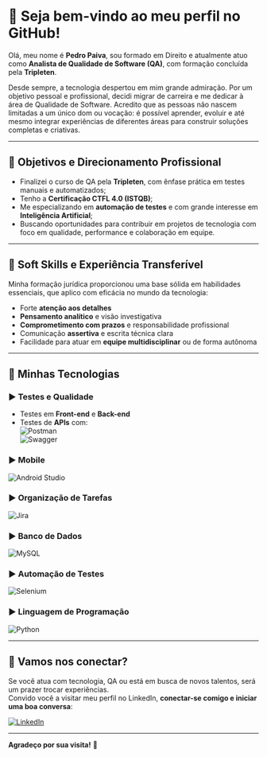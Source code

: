 # 👋 Seja bem-vindo ao meu perfil no GitHub!

Olá, meu nome é **Pedro Paiva**, sou formado em Direito e atualmente atuo como **Analista de Qualidade de Software (QA)**, com formação concluída pela **Tripleten**.

Desde sempre, a tecnologia despertou em mim grande admiração. Por um objetivo pessoal e profissional, decidi migrar de carreira e me dedicar à área de Qualidade de Software.
Acredito que as pessoas não nascem limitadas a um único dom ou vocação: é possível aprender, evoluir e até mesmo integrar experiências de diferentes áreas para construir soluções completas e criativas.

---

## 🎯 Objetivos e Direcionamento Profissional

- Finalizei o curso de QA pela **Tripleten**, com ênfase prática em testes manuais e automatizados;
- Tenho a **Certificação CTFL 4.0 (ISTQB)**;
- Me especializando em **automação de testes** e com grande interesse em **Inteligência Artificial**;
- Buscando oportunidades para contribuir em projetos de tecnologia com foco em qualidade, performance e colaboração em equipe.

---

## 💼 Soft Skills e Experiência Transferível

Minha formação jurídica proporcionou uma base sólida em habilidades essenciais, que aplico com eficácia no mundo da tecnologia:

- Forte **atenção aos detalhes**
- **Pensamento analítico** e visão investigativa
- **Comprometimento com prazos** e responsabilidade profissional
- Comunicação **assertiva** e escrita técnica clara
- Facilidade para atuar em **equipe multidisciplinar** ou de forma autônoma

---

## 🧰 Minhas Tecnologias

### ▶️ Testes e Qualidade  
- Testes em **Front-end** e **Back-end**  
- Testes de **APIs** com:  
  ![Postman](https://img.shields.io/badge/Postman-FF6C37?style=for-the-badge&logo=postman&logoColor=white)  
  ![Swagger](https://img.shields.io/badge/-Swagger-%23Clojure?style=for-the-badge&logo=swagger&logoColor=white)

### ▶️ Mobile  
![Android Studio](https://img.shields.io/badge/android%20studio-346ac1?style=for-the-badge&logo=android%20studio&logoColor=white)

### ▶️ Organização de Tarefas  
![Jira](https://img.shields.io/badge/jira-%230A0FFF.svg?style=for-the-badge&logo=jira&logoColor=white)

### ▶️ Banco de Dados  
![MySQL](https://img.shields.io/badge/-SQL-000?&logo=MySQL&logoColor=4479A1)

### ▶️ Automação de Testes  
![Selenium](https://img.shields.io/badge/-selenium-CB02A?style=for-the-badge&logo=selenium&logoColor=white)

### ▶️ Linguagem de Programação  
![Python](https://img.shields.io/badge/python-3670A0?style=for-the-badge&logo=python&logoColor=ffdd54)

---

## 🤝 Vamos nos conectar?

Se você atua com tecnologia, QA ou está em busca de novos talentos, será um prazer trocar experiências.  
Convido você a visitar meu perfil no LinkedIn, **conectar-se comigo e iniciar uma boa conversa**:

[![LinkedIn](https://img.shields.io/badge/linkedin-%230077B5.svg?style=for-the-badge&logo=linkedin&logoColor=white)](https://www.linkedin.com/in/pedro-paiva-6a490a346/)

---

**Agradeço por sua visita!** 🚀
